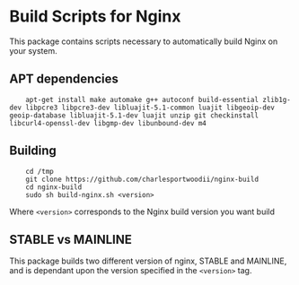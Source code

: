 # Build Scripts for Nginx
This package contains scripts necessary to automatically build Nginx on your system.

## APT dependencies
```
	apt-get install make automake g++ autoconf build-essential zlib1g-dev libpcre3 libpcre3-dev libluajit-5.1-common luajit libgeoip-dev geoip-database libluajit-5.1-dev luajit unzip git checkinstall libcurl4-openssl-dev libgmp-dev libunbound-dev m4
```

## Building
```
	cd /tmp
	git clone https://github.com/charlesportwoodii/nginx-build
	cd nginx-build
	sudo sh build-nginx.sh <version>
```

Where ```<version>``` corresponds to the Nginx build version you want build

## STABLE vs MAINLINE

This package builds two different version of nginx, STABLE and MAINLINE, and is dependant upon the version specified in the ```<version>``` tag. 
